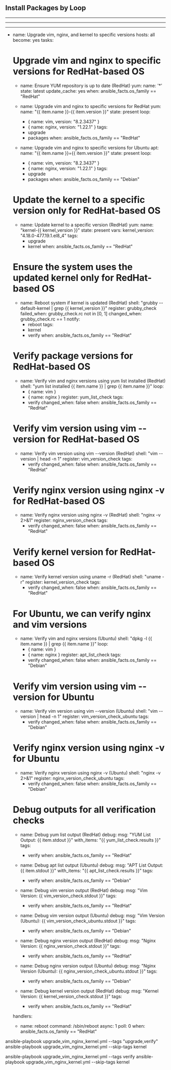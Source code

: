 

```



```
## Install Packages by Loop
-----------------------------

---

---
- name: Upgrade vim, nginx, and kernel to specific versions
  hosts: all
  become: yes
  tasks:
    # Upgrade vim and nginx to specific versions for RedHat-based OS
    - name: Ensure YUM repository is up to date (RedHat)
      yum:
        name: '*'
        state: latest
        update_cache: yes
      when: ansible_facts.os_family == "RedHat"

    - name: Upgrade vim and nginx to specific versions for RedHat
      yum:
        name: "{{ item.name }}-{{ item.version }}"
        state: present
      loop:
        - { name: vim, version: "8.2.3437" }
        - { name: nginx, version: "1.22.1" }
      tags:
        - upgrade
        - packages
      when: ansible_facts.os_family == "RedHat"

    - name: Upgrade vim and nginx to specific versions for Ubuntu
      apt:
        name: "{{ item.name }}={{ item.version }}"
        state: present
      loop:
        - { name: vim, version: "8.2.3437" }
        - { name: nginx, version: "1.22.1" }
      tags:
        - upgrade
        - packages
      when: ansible_facts.os_family == "Debian"

    # Update the kernel to a specific version only for RedHat-based OS
    - name: Update kernel to a specific version (RedHat)
      yum:
        name: "kernel-{{ kernel_version }}"
        state: present
      vars:
        kernel_version: "4.18.0-477.19.1.el8_4"
      tags:
        - upgrade
        - kernel
      when: ansible_facts.os_family == "RedHat"

    # Ensure the system uses the updated kernel only for RedHat-based OS
    - name: Reboot system if kernel is updated (RedHat)
      shell: "grubby --default-kernel | grep {{ kernel_version }}"
      register: grubby_check
      failed_when: grubby_check.rc not in [0, 1]
      changed_when: grubby_check.rc == 1
      notify:
        - reboot
      tags:
        - kernel
        - verify
      when: ansible_facts.os_family == "RedHat"

    # Verify package versions for RedHat-based OS
    - name: Verify vim and nginx versions using yum list installed (RedHat)
      shell: "yum list installed {{ item.name }} | grep {{ item.name }}"
      loop:
        - { name: vim }
        - { name: nginx }
      register: yum_list_check
      tags:
        - verify
      changed_when: false
      when: ansible_facts.os_family == "RedHat"

    # Verify vim version using vim --version for RedHat-based OS
    - name: Verify vim version using vim --version (RedHat)
      shell: "vim --version | head -n 1"
      register: vim_version_check
      tags:
        - verify
      changed_when: false
      when: ansible_facts.os_family == "RedHat"

    # Verify nginx version using nginx -v for RedHat-based OS
    - name: Verify nginx version using nginx -v (RedHat)
      shell: "nginx -v 2>&1"
      register: nginx_version_check
      tags:
        - verify
      changed_when: false
      when: ansible_facts.os_family == "RedHat"

    # Verify kernel version for RedHat-based OS
    - name: Verify kernel version using uname -r (RedHat)
      shell: "uname -r"
      register: kernel_version_check
      tags:
        - verify
      changed_when: false
      when: ansible_facts.os_family == "RedHat"

    # For Ubuntu, we can verify nginx and vim versions
    - name: Verify vim and nginx versions (Ubuntu)
      shell: "dpkg -l {{ item.name }} | grep {{ item.name }}"
      loop:
        - { name: vim }
        - { name: nginx }
      register: apt_list_check
      tags:
        - verify
      changed_when: false
      when: ansible_facts.os_family == "Debian"

    # Verify vim version using vim --version for Ubuntu
    - name: Verify vim version using vim --version (Ubuntu)
      shell: "vim --version | head -n 1"
      register: vim_version_check_ubuntu
      tags:
        - verify
      changed_when: false
      when: ansible_facts.os_family == "Debian"

    # Verify nginx version using nginx -v for Ubuntu
    - name: Verify nginx version using nginx -v (Ubuntu)
      shell: "nginx -v 2>&1"
      register: nginx_version_check_ubuntu
      tags:
        - verify
      changed_when: false
      when: ansible_facts.os_family == "Debian"

    # Debug outputs for all verification checks
    - name: Debug yum list output (RedHat)
      debug:
        msg: "YUM List Output: {{ item.stdout }}"
      with_items: "{{ yum_list_check.results }}"
      tags:
        - verify
      when: ansible_facts.os_family == "RedHat"

    - name: Debug apt list output (Ubuntu)
      debug:
        msg: "APT List Output: {{ item.stdout }}"
      with_items: "{{ apt_list_check.results }}"
      tags:
        - verify
      when: ansible_facts.os_family == "Debian"

    - name: Debug vim version output (RedHat)
      debug:
        msg: "Vim Version: {{ vim_version_check.stdout }}"
      tags:
        - verify
      when: ansible_facts.os_family == "RedHat"

    - name: Debug vim version output (Ubuntu)
      debug:
        msg: "Vim Version (Ubuntu): {{ vim_version_check_ubuntu.stdout }}"
      tags:
        - verify
      when: ansible_facts.os_family == "Debian"

    - name: Debug nginx version output (RedHat)
      debug:
        msg: "Nginx Version: {{ nginx_version_check.stdout }}"
      tags:
        - verify
      when: ansible_facts.os_family == "RedHat"

    - name: Debug nginx version output (Ubuntu)
      debug:
        msg: "Nginx Version (Ubuntu): {{ nginx_version_check_ubuntu.stdout }}"
      tags:
        - verify
      when: ansible_facts.os_family == "Debian"

    - name: Debug kernel version output (RedHat)
      debug:
        msg: "Kernel Version: {{ kernel_version_check.stdout }}"
      tags:
        - verify
      when: ansible_facts.os_family == "RedHat"

  handlers:
    - name: reboot
      command: /sbin/reboot
      async: 1
      poll: 0
      when: ansible_facts.os_family == "RedHat"



ansible-playbook upgrade_vim_nginx_kernel.yml --tags "upgrade,verify"
ansible-playbook upgrade_vim_nginx_kernel.yml --skip-tags kernel

ansible-playbook upgrade_vim_nginx_kernel.yml --tags verify
ansible-playbook upgrade_vim_nginx_kernel.yml --skip-tags kernel



```
